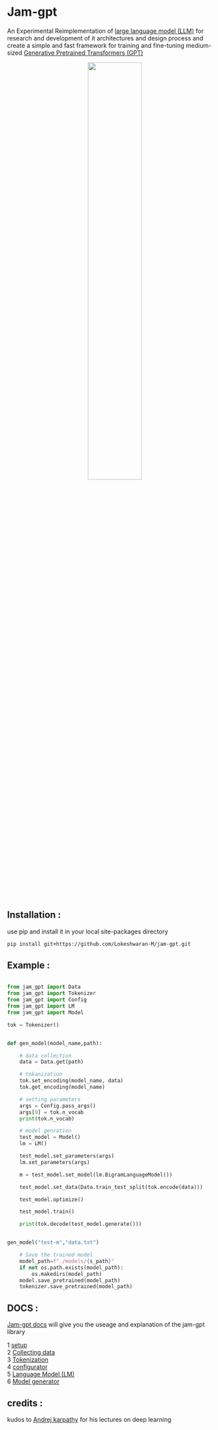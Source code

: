 # Jam-gpt

An Experimental Reimplementation of [large language model (LLM)](https://en.wikipedia.org/wiki/Large_language_model#:~:text=References-,Large%20language%20model,-19%20languages) for research and development of it architectures and design process and create a simple and fast framework for training and fine-tuning medium-sized [Generative Pretrained Transformers (GPT)](https://en.wikipedia.org/wiki/Generative_pre-trained_transformer#:~:text=Generative%20pre%2Dtrained,20%20languages)

<p align="center">
<img src="https://user-images.githubusercontent.com/80915494/263127835-0509942a-0528-4471-96fa-8eda3d4f159c.jpeg" width="50%" height="50%" >
</p>

## Installation :

use pip and install it in your local site-packages directory

```bash
pip install git+https://github.com/Lokeshwaran-M/jam-gpt.git
```
## Example :

```python

from jam_gpt import Data
from jam_gpt import Tokenizer
from jam_gpt import Config
from jam_gpt import LM
from jam_gpt import Model

tok = Tokenizer()


def gen_model(model_name,path):

    # data collection
    data = Data.get(path)

    # tokanization
    tok.set_encoding(model_name, data)
    tok.get_encoding(model_name)

    # setting parameters
    args = Config.pass_args()
    args[0] = tok.n_vocab
    print(tok.n_vocab)

    # model genration
    test_model = Model()
    lm = LM()

    test_model.set_parameters(args)
    lm.set_parameters(args)

    m = test_model.set_model(lm.BigramLanguageModel())

    test_model.set_data(Data.train_test_split(tok.encode(data)))

    test_model.optimize()

    test_model.train()

    print(tok.decode(test_model.generate()))


gen_model("test-m","data.txt")

    # Save the trained model
    model_path=f"./models/{s_path}"
    if not os.path.exists(model_path):
        os.makedirs(model_path)
    model.save_pretrained(model_path)
    tokenizer.save_pretrained(model_path)


```

## DOCS :

[Jam-gpt docs](./docs/jam-gpt.md) will give you the useage and explanation of the jam-gpt library

1 [ setup](./docs/jam-gpt.md#1-setup)  
2 [ Collecting data](./docs/jam-gpt.md#2-collecting-data)  
3 [ Tokenization](./docs/jam-gpt.md#3-tokenization)  
4 [ configurator]()  
5 [ Language Model (LM)]()  
6 [ Model generator]()


## credits :

kudos to [Andrej karpathy](https://github.com/karpathy) for his lectures on deep learning 